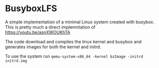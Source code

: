 # BusyboxLFS
A simple implementation of a minimal Linux system created with busybox. This is pretty much a direct implemntation of https://youtu.be/asnXWOUKhTA

The code download and compiles the linux kernel and busybox and generates images for both the kernel and initrd.

To use the system run
` qemu-system-x86_64 -kernel bzImage -initrd initrd.img `
